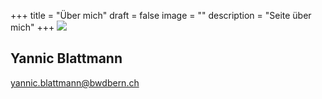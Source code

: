+++
title = "Über mich"
draft = false
image = ""
description = "Seite über mich"
+++
![](/img/default-author.png)

## Yannic Blattmann

yannic.blattmann@bwdbern.ch